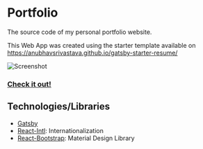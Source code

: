 # Portfolio

The source code of my personal portfolio website.

This Web App was created using the starter template available on https://anubhavsrivastava.github.io/gatsby-starter-resume/

![Screenshot](https://i.imgur.com/vcv3r9K.png)

### [Check it out!](https://c0llinn.github.io/Portfolio/)

## Technologies/Libraries

- [Gatsby](https://www.gatsbyjs.org/)
- [React-Intl](https://www.npmjs.com/package/react-intl): Internationalization
- [React-Bootstrap](https://react-bootstrap.github.io/): Material Design Library
